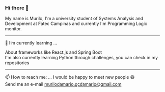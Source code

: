 ### Hi there 👋
My name is Murilo, I'm a university student of Systems Analysis and Development at Fatec Campinas and currently I'm Programming Logic monitor.
<hr>
🌱 I’m currently learning ...

About frameworks like React.js and Spring Boot <br>
I'm also currently learning Python through challenges, you can check in my repositories

<hr>

📫 How to reach me: ...
I would be happy to meet new people 😄 <br>
Send me an e-mail murilodamario.gcdamario@gmail.com

